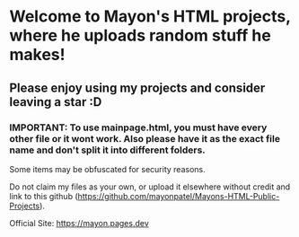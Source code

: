 # Welcome to Mayon's HTML projects, where he uploads random stuff he makes!

## Please enjoy using my projects and consider leaving a star :D

### IMPORTANT: To use mainpage.html, you must have every other file or it wont work. Also please have it as the exact file name and don't split it into different folders.

Some items may be obfuscated for security reasons.

Do not claim my files as your own, or upload it elsewhere without credit and link to this github (https://github.com/mayonpatel/Mayons-HTML-Public-Projects).

Official Site: https://mayon.pages.dev
